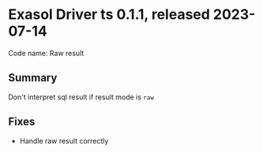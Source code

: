 # Exasol Driver ts 0.1.1, released 2023-07-14

Code name: Raw result

## Summary

Don't interpret sql result if result mode is `raw`

## Fixes

- Handle raw result correctly
